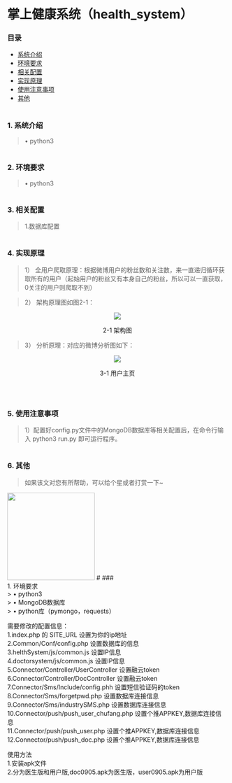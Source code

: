 # 掌上健康系统（health_system）
### 目录 
<ul>
  <li><a href="#introduce">系统介绍</a></li>
  <li><a href="#system">环境要求</a></li>
  <li><a href="#use">相关配置</a></li>
  <li><a href="#theory">实现原理</a></li>
  <li><a href="#example">使用注意事项</a></li>
  <li><a href="#other">其他</a></li>
</ul>

#
### <div id="introduce"/>1. 系统介绍</div>
> • python3 <br/>

#
### <div id="system"/>2. 环境要求</div>
> • python3 <br/>


#
### <div id="use"/>3. 相关配置</div>
> 1.数据库配置

#
### <div id="theory"/>4. 实现原理</div>
> 1） 全用户爬取原理：根据微博用户的粉丝数和关注数，来一直递归循环获取所有的用户（起始用户的粉丝又有本身自己的粉丝，所以可以一直获取，0关注的用户则爬取不到）

> 2） 架构原理图如图2-1：<br/>
<p align="center">
      <img src="https://github.com/knighthhh/outil/blob/master/images/weibo_user_info/theory.png"/><p align="center">2-1 架构图</p>
</p>
      
> 3） 分析原理：对应的微博分析图如下：
<p align="center">
  <img src="https://github.com/knighthhh/outil/blob/master/images/weibo_user_info/profile.jpg"/><p align="center">3-1 用户主页</p><br/>
</p>

#
### <div id="example"/>5. 使用注意事项</div>
> 1）配置好config.py文件中的MongoDB数据库等相关配置后，在命令行输入 python3 run.py 即可运行程序。



#
### <div id="other"/>6. 其他</div>
> 如果该文对您有所帮助，可以给个星或者打赏一下~
 <img width="200px" height="200px" src="http://hhhgo.cn/img/wechatimg.jpg"/>
#
### <div id="system"/>1. 环境要求</div>
> • python3 <br/>
> • MongoDB数据库 <br/>
> • python库（pymongo，requests） <br/>

需要修改的配置信息：<br/>
1.index.php 的 SITE_URL 设置为你的ip地址<br/>
2.Common/Conf/config.php 设置数据库的信息<br/>
3.helthSystem/js/common.js 设置IP信息<br/>
4.doctorsystem/js/common.js 设置IP信息<br/>
5.Connector/Controller/UserController 设置融云token<br/>
6.Connector/Controller/DocController 设置融云token<br/>
7.Connector/Sms/Include/config.phh 设置短信验证码的token<br/>
8.Connector/Sms/forgetpwd.php 设置数据库连接信息<br/>
9.Connector/Sms/industrySMS.php 设置数据库连接信息<br/>
10.Connector/push/push_user_chufang.php 设置个推APPKEY,数据库连接信息<br/>
11.Connector/push/push_user.php 设置个推APPKEY,数据库连接信息<br/>
12.Connector/push/push_doc.php 设置个推APPKEY,数据库连接信息<br/>

使用方法<br/>
1.安装apk文件<br/>
2.分为医生版和用户版,doc0905.apk为医生版，user0905.apk为用户版<br/>
